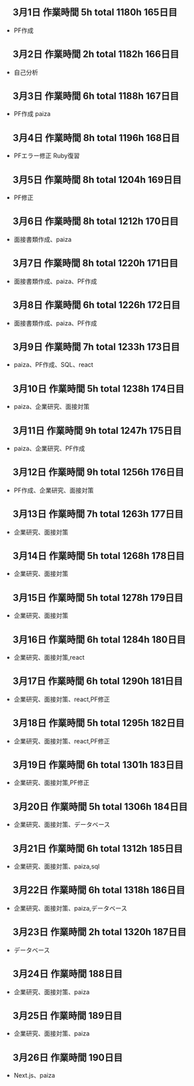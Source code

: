 ## 　3月1日 作業時間 5h total 1180h 165日目
- PF作成
## 　3月2日 作業時間 2h total 1182h 166日目
- 自己分析
## 　3月3日 作業時間 6h total 1188h 167日目
- PF作成 paiza
## 　3月4日 作業時間 8h total 1196h 168日目
- PFエラー修正 Ruby復習
## 　3月5日 作業時間 8h total 1204h 169日目
- PF修正
## 　3月6日 作業時間 8h total 1212h 170日目
- 面接書類作成、paiza
## 　3月7日 作業時間 8h total 1220h 171日目
- 面接書類作成、paiza、PF作成
## 　3月8日 作業時間 6h total 1226h 172日目
- 面接書類作成、paiza、PF作成
## 　3月9日 作業時間 7h total 1233h 173日目
- paiza、PF作成、SQL、react
## 　3月10日 作業時間 5h total 1238h 174日目
- paiza、企業研究、面接対策
## 　3月11日 作業時間 9h total 1247h 175日目
- paiza、企業研究、PF作成
## 　3月12日 作業時間 9h total 1256h 176日目
- PF作成、企業研究、面接対策
## 　3月13日 作業時間 7h total 1263h 177日目
- 企業研究、面接対策
## 　3月14日 作業時間 5h total 1268h 178日目
- 企業研究、面接対策
## 　3月15日 作業時間 5h total 1278h 179日目
- 企業研究、面接対策
## 　3月16日 作業時間 6h total 1284h 180日目
- 企業研究、面接対策,react
## 　3月17日 作業時間 6h total 1290h 181日目
- 企業研究、面接対策、react,PF修正
## 　3月18日 作業時間 5h total 1295h 182日目
- 企業研究、面接対策、react,PF修正
## 　3月19日 作業時間 6h total 1301h 183日目
- 企業研究、面接対策,PF修正
## 　3月20日 作業時間 5h total 1306h 184日目
- 企業研究、面接対策、データベース
## 　3月21日 作業時間 6h total 1312h 185日目
- 企業研究、面接対策、paiza,sql
## 　3月22日 作業時間 6h total 1318h 186日目
- 企業研究、面接対策、paiza,データベース
## 　3月23日 作業時間 2h total 1320h 187日目
- データベース
## 　3月24日 作業時間  188日目
- 企業研究、面接対策、paiza
## 　3月25日 作業時間  189日目
- 企業研究、面接対策、paiza
## 　3月26日 作業時間  190日目
- Next.js、paiza
